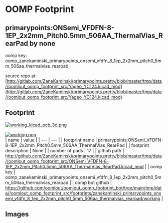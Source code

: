 # OOMP Footprint  
## primarypoints:ONSemi_VFDFN-8-1EP_2x2mm_Pitch0.5mm_506AA_ThermalVias_RearPad  by none  
  
oomp key: oomp_zanekaminski_primarypoints_onsemi_vfdfn_8_1ep_2x2mm_pitch0_5mm_506aa_thermalvias_rearpad  
  
source repo at: [http://gitlab.com/ZaneKaminski/primarypoints.pretty/blob/master/tmp/data//oomlout_oomp_footprint_src/Yageo_YC124.kicad_mod](http://gitlab.com/ZaneKaminski/primarypoints.pretty/blob/master/tmp/data//oomlout_oomp_footprint_src/Yageo_YC124.kicad_mod)  
## Footprint  
  
[![working_kicad_pcb_3d.png](working_kicad_pcb_3d_600.png)](working_kicad_pcb_3d.png)  
  
[![working.png](working_600.png)](working.png)  
| name | value | 
| --- | --- | 
| footprint name | primarypoints:ONSemi_VFDFN-8-1EP_2x2mm_Pitch0.5mm_506AA_ThermalVias_RearPad | 
| footprint description | None | 
| number of pads | 17 | 
| github path | http://github.com/ZaneKaminski/primarypoints.pretty/blob/master/tmp/data//oomlout_oomp_footprint_src/ONSemi_VFDFN-8-1EP_2x2mm_Pitch0.5mm_506AA_ThermalVias_RearPad.kicad_mod | 
| oomp key | oomp_zanekaminski_primarypoints_onsemi_vfdfn_8_1ep_2x2mm_pitch0_5mm_506aa_thermalvias_rearpad | 
| oomp bot github | https://github.com/oomlout/oomlout_oomp_footprint_bot/tree/main/tmp/data//oomlout_oomp_footprint_src/footprints/zanekaminski_primarypoints_onsemi_vfdfn_8_1ep_2x2mm_pitch0_5mm_506aa_thermalvias_rearpad/working | 
## Images  
